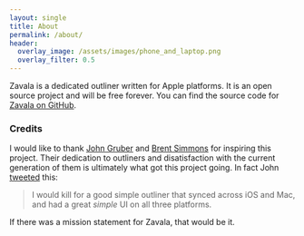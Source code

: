 ```yaml
---
layout: single
title: About
permalink: /about/
header:
  overlay_image: /assets/images/phone_and_laptop.png
  overlay_filter: 0.5
---
```


Zavala is a dedicated outliner written for Apple platforms. It is an open source project and will be free forever.
You can find the source code for [Zavala on GitHub](https://github.com/vincode-io/Zavala).

### Credits

I would like to thank [John Gruber](https://daringfireball.net) and [Brent Simmons](https://inessential.com)
for inspiring this project. Their dedication to outliners and disatisfaction with the current generation of
them is ultimately what got this project going.  In fact John [tweeted](https://twitter.com/gruber/status/1277329886080905219) this:

> I would kill for a good simple outliner that synced across iOS and Mac, and had a great *simple* UI on all three platforms.

If there was a mission statement for Zavala, that would be it.

